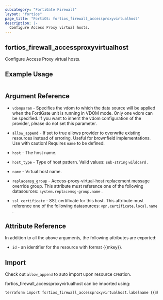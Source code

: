 ```yaml
---
subcategory: "FortiGate Firewall"
layout: "fortios"
page_title: "FortiOS: fortios_firewall_accessproxyvirtualhost"
description: |-
  Configure Access Proxy virtual hosts.
---
```


## fortios_firewall_accessproxyvirtualhost
Configure Access Proxy virtual hosts.

## Example Usage

```hcl

```

## Argument Reference
* `vdomparam` - Specifies the vdom to which the data source will be applied when the FortiGate unit is running in VDOM mode. Only one vdom can be specified. If you want to inherit the vdom configuration of the provider, please do not set this parameter.
* `allow_append` - If set to true allows provider to overwrite existing resources instead of erroring. Useful for brownfield implementations. Use with caution! Requires `name` to be defined.

* `host` - The host name.
* `host_type` - Type of host pattern. Valid values: `sub-string` `wildcard` .
* `name` - Virtual host name.
* `replacemsg_group` - Access-proxy-virtual-host replacement message override group. This attribute must reference one of the following datasources: `system.replacemsg-group.name` .
* `ssl_certificate` - SSL certificate for this host. This attribute must reference one of the following datasources: `vpn.certificate.local.name` .

## Attribute Reference

In addition to all the above arguments, the following attributes are exported:
* `id` - an identifier for the resource with format {{mkey}}.

## Import

Check out `allow_append` to auto import upon resource creation.

fortios_firewall_accessproxyvirtualhost can be imported using:
```sh
terraform import fortios_firewall_accessproxyvirtualhost.labelname {{mkey}}
```
